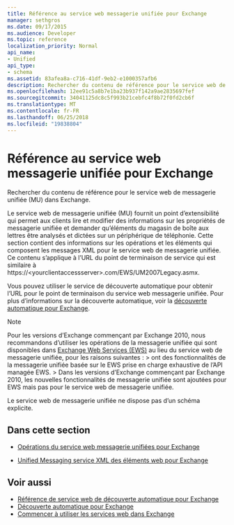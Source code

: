 ```yaml
---
title: Référence au service web messagerie unifiée pour Exchange
manager: sethgros
ms.date: 09/17/2015
ms.audience: Developer
ms.topic: reference
localization_priority: Normal
api_name:
- Unified
api_type:
- schema
ms.assetid: 83afea8a-c716-41df-9eb2-e1000357afb6
description: Rechercher du contenu de référence pour le service web de messagerie unifiée (MU) dans Exchange.
ms.openlocfilehash: 12ee91c5a8b7e1ba23b937f142a9ae2835697fef
ms.sourcegitcommit: 34041125dc8c5f993b21cebfc4f8b72f0fd2cb6f
ms.translationtype: MT
ms.contentlocale: fr-FR
ms.lasthandoff: 06/25/2018
ms.locfileid: "19838804"
---
```

# <a name="unified-messaging-web-service-reference-for-exchange"></a>Référence au service web messagerie unifiée pour Exchange

Rechercher du contenu de référence pour le service web de messagerie unifiée (MU) dans Exchange.
  
Le service web de messagerie unifiée (MU) fournit un point d’extensibilité qui permet aux clients lire et modifier des informations sur les propriétés de messagerie unifiée et demander qu’éléments du magasin de boîte aux lettres être analysés et dictées sur un périphérique de téléphonie. Cette section contient des informations sur les opérations et les éléments qui composent les messages XML pour le service web de messagerie unifiée. Ce contenu s’applique à l’URL du point de terminaison de service qui est similaire à https://\<yourclientaccessserver\>.com/EWS/UM2007Legacy.asmx. 
  
Vous pouvez utiliser le service de découverte automatique pour obtenir l’URL pour le point de terminaison du service web messagerie unifiée. Pour plus d’informations sur la découverte automatique, voir la [découverte automatique pour Exchange](../exchange-web-services/autodiscover-for-exchange.md).
  
> [!NOTE]
>  Pour les versions d’Exchange commençant par Exchange 2010, nous recommandons d’utiliser les opérations de la messagerie unifiée qui sont disponibles dans [Exchange Web Services (EWS)](http://msdn.microsoft.com/library/60285497-0c4e-4e51-84e1-34dd6d89a5d8%28Office.15%29.aspx) au lieu du service web de messagerie unifiée, pour les raisons suivantes : > ont des fonctionnalités de la messagerie unifiée basée sur le EWS prise en charge exhaustive de l’API managée EWS. > Dans les versions d’Exchange commençant par Exchange 2010, les nouvelles fonctionnalités de messagerie unifiée sont ajoutées pour EWS mais pas pour le service web de messagerie unifiée. 
  
Le service web de messagerie unifiée ne dispose pas d’un schéma explicite.
  
## <a name="in-this-section"></a>Dans cette section
<a name="bk_InThisSection"> </a>

- [Opérations du service web messagerie unifiées pour Exchange](unified-messaging-web-service-operations-for-exchange.md)
    
- [Unified Messaging service XML des éléments web pour Exchange](unified-messaging-web-service-xml-elements-for-exchange.md)
    
## <a name="see-also"></a>Voir aussi

- [Référence de service web de découverte automatique pour Exchange](autodiscover-web-service-reference-for-exchange.md)
- [Découverte automatique pour Exchange](../exchange-web-services/autodiscover-for-exchange.md)
- [Commencer à utiliser les services web dans Exchange](../exchange-web-services/start-using-web-services-in-exchange.md)
    

